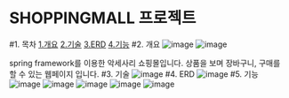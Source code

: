 # SHOPPINGMALL 프로젝트


#1. 목차
[1.개요](#2-개요)
[2.기술](#3-기술)
[3.ERD](#4-ERD)
[4.기능](#5-기능)
#2. 개요
![image](https://user-images.githubusercontent.com/96754807/152901012-356e510f-12b1-4396-892b-024743a7ba1d.png)
![image](https://user-images.githubusercontent.com/96754807/152901157-f6d2b48f-8de3-4845-bc1f-6472ec95006f.png)


spring framework를 이용한 악세사리 쇼핑몰입니다.
상품을 보며 장바구니, 구매를 할 수 있는 웹페이지 입니다.
#3. 기술
![image](https://user-images.githubusercontent.com/96754807/152901116-233b5700-9ab9-410e-ab8a-4f978d08a393.png)
#4. ERD
![image](https://user-images.githubusercontent.com/96754807/152901126-75e097eb-2639-48cc-9dd5-9f4b5b71fab0.png)
#5. 기능
![image](https://user-images.githubusercontent.com/96754807/152901051-d5d332a9-bd23-40cd-af35-adb2f349019f.png)
![image](https://user-images.githubusercontent.com/96754807/152901058-cdeab2c2-8bd3-474e-9079-d7c1899b367d.png)
![image](https://user-images.githubusercontent.com/96754807/152901071-3294a565-21ff-4f2f-ab3a-5ddb9bcf9dfa.png)
![image](https://user-images.githubusercontent.com/96754807/152901077-909afd6e-9cfc-431f-be4f-40f982621094.png)
![image](https://user-images.githubusercontent.com/96754807/152901085-ae3d7cb0-26ab-47c7-b030-addaa985474c.png)




